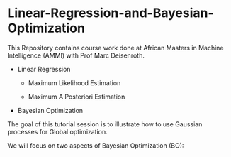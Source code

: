 # Linear-Regression-and-Bayesian-Optimization

This Repository contains course work done at African Masters in Machine Intelligence (AMMI) with Prof Marc Deisenroth.

* Linear Regression
  
  * Maximum Likelihood Estimation
  
  * Maximum A Posteriori Estimation
  
  
 * Bayesian Optimization
 
 The goal of this tutorial session is to illustrate how to use Gaussian processes for Global optimization.

 We will focus on two aspects of Bayesian Optimization (BO):

